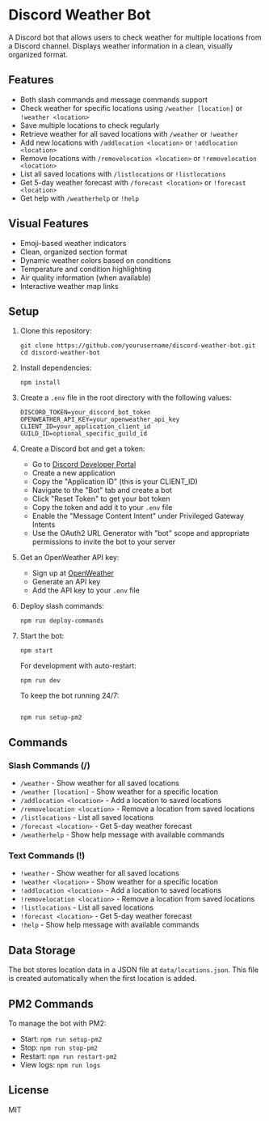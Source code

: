 # Discord Weather Bot

A Discord bot that allows users to check weather for multiple locations from a Discord channel. Displays weather information in a clean, visually organized format.

## Features

- Both slash commands and message commands support
- Check weather for specific locations using `/weather [location]` or `!weather <location>`
- Save multiple locations to check regularly
- Retrieve weather for all saved locations with `/weather` or `!weather`
- Add new locations with `/addlocation <location>` or `!addlocation <location>`
- Remove locations with `/removelocation <location>` or `!removelocation <location>`
- List all saved locations with `/listlocations` or `!listlocations`
- Get 5-day weather forecast with `/forecast <location>` or `!forecast <location>`
- Get help with `/weatherhelp` or `!help`

## Visual Features

- Emoji-based weather indicators
- Clean, organized section format
- Dynamic weather colors based on conditions
- Temperature and condition highlighting
- Air quality information (when available)
- Interactive weather map links

## Setup

1. Clone this repository:
   ```
   git clone https://github.com/yourusername/discord-weather-bot.git
   cd discord-weather-bot
   ```

2. Install dependencies:
   ```
   npm install
   ```

3. Create a `.env` file in the root directory with the following values:
   ```
   DISCORD_TOKEN=your_discord_bot_token
   OPENWEATHER_API_KEY=your_openweather_api_key
   CLIENT_ID=your_application_client_id
   GUILD_ID=optional_specific_guild_id
   ```

4. Create a Discord bot and get a token:
   - Go to [Discord Developer Portal](https://discord.com/developers/applications)
   - Create a new application
   - Copy the "Application ID" (this is your CLIENT_ID)
   - Navigate to the "Bot" tab and create a bot
   - Click "Reset Token" to get your bot token
   - Copy the token and add it to your `.env` file
   - Enable the "Message Content Intent" under Privileged Gateway Intents
   - Use the OAuth2 URL Generator with "bot" scope and appropriate permissions to invite the bot to your server

5. Get an OpenWeather API key:
   - Sign up at [OpenWeather](https://openweathermap.org/)
   - Generate an API key
   - Add the API key to your `.env` file

6. Deploy slash commands:
   ```
   npm run deploy-commands
   ```

7. Start the bot:
   ```
   npm start
   ```

   For development with auto-restart:
   ```
   npm run dev
   ```

   To keep the bot running 24/7:
   ```

   npm run setup-pm2
   ```

## Commands

### Slash Commands (/)
- `/weather` - Show weather for all saved locations
- `/weather [location]` - Show weather for a specific location
- `/addlocation <location>` - Add a location to saved locations
- `/removelocation <location>` - Remove a location from saved locations
- `/listlocations` - List all saved locations
- `/forecast <location>` - Get 5-day weather forecast
- `/weatherhelp` - Show help message with available commands

### Text Commands (!)
- `!weather` - Show weather for all saved locations
- `!weather <location>` - Show weather for a specific location
- `!addlocation <location>` - Add a location to saved locations
- `!removelocation <location>` - Remove a location from saved locations
- `!listlocations` - List all saved locations
- `!forecast <location>` - Get 5-day weather forecast
- `!help` - Show help message with available commands

## Data Storage

The bot stores location data in a JSON file at `data/locations.json`. This file is created automatically when the first location is added.

## PM2 Commands

To manage the bot with PM2:

- Start: `npm run setup-pm2`
- Stop: `npm run stop-pm2`
- Restart: `npm run restart-pm2`
- View logs: `npm run logs`

## License

MIT